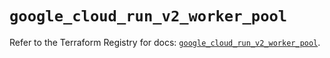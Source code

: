# `google_cloud_run_v2_worker_pool`

Refer to the Terraform Registry for docs: [`google_cloud_run_v2_worker_pool`](https://registry.terraform.io/providers/hashicorp/google/6.49.2/docs/resources/cloud_run_v2_worker_pool).
